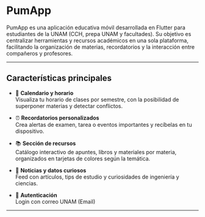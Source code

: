 # PumApp

PumApp es una aplicación educativa móvil desarrollada en Flutter para estudiantes de la UNAM (CCH, prepa UNAM y facultades). Su objetivo es centralizar herramientas y recursos académicos en una sola plataforma, facilitando la organización de materias, recordatorios y la interacción entre compañeros y profesores.

---

## Características principales

- 📅 **Calendario y horario**  
  Visualiza tu horario de clases por semestre, con la posibilidad de superponer materias y detectar conflictos.

- ⏰ **Recordatorios personalizados**  
  Crea alertas de examen, tarea o eventos importantes y recíbelas en tu dispositivo.

- 📚 **Sección de recursos**  
  Catálogo interactivo de apuntes, libros y materiales por materia, organizados en tarjetas de colores según la temática.


- 📰 **Noticias y datos curiosos**  
  Feed con artículos, tips de estudio y curiosidades de ingeniería y ciencias.

- 🔐 **Autenticación**  
  Login con correo UNAM (Email)


---
